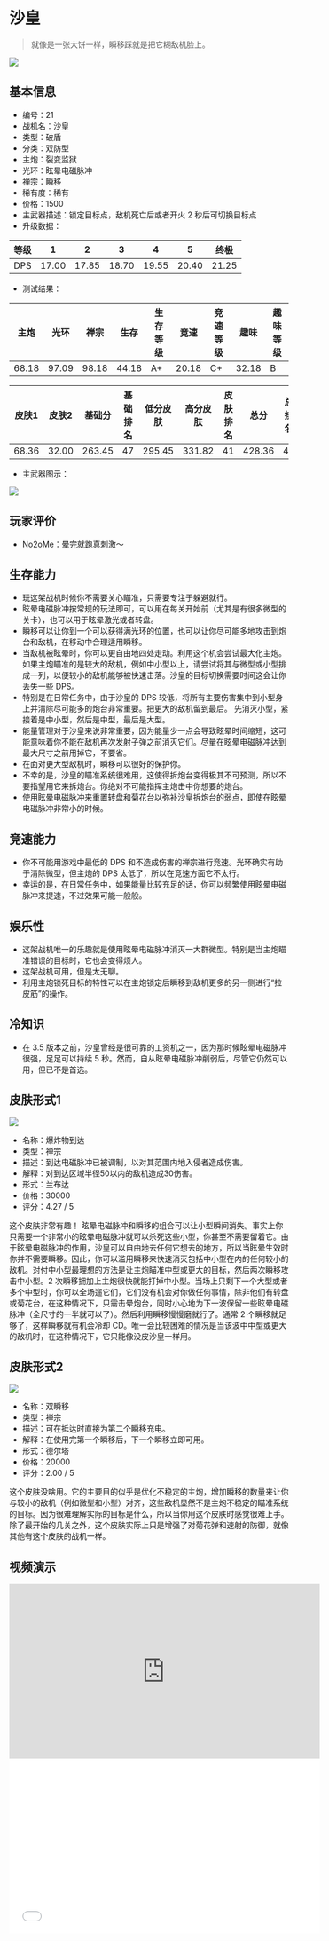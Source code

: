 # 沙皇

> 就像是一张大饼一样，瞬移踩就是把它糊敌机脸上。

<img src="/ships/ship_21.png" style={{zoom:1}}/>

## 基本信息

- 编号：21
- 战机名：沙皇
- 类型：破盾
- 分类：双防型
- 主炮：裂变监狱
- 光环：眩晕电磁脉冲
- 禅宗：瞬移
- 稀有度：稀有
- 价格：1500
- 主武器描述：锁定目标点，敌机死亡后或者开火 2 秒后可切换目标点
- 升级数据：

| 等级 | 1 | 2 | 3 | 4 | 5 | 终极 |
|--|--|--|--|--|--|--|
| DPS | 17.00 | 17.85 | 18.70 | 19.55 | 20.40 | 21.25 |

- 测试结果：

| 主炮 | 光环 | 禅宗 | 生存 | 生存等级 | 竞速 | 竞速等级 | 趣味 | 趣味等级 |
|--|--|--|--|--|--|--|--|--|
| 68.18 | 97.09 | 98.18 | 44.18 | A+ | 20.18 | C+ | 32.18 | B |

| 皮肤1 | 皮肤2 | 基础分 | 基础排名 | 低分皮肤 | 高分皮肤 | 皮肤排名 | 总分 | 总排名 |
|--|--|--|--|--|--|--|--|--|
| 68.36 | 32.00 | 263.45 | 47 | 295.45 | 331.82 | 41 | 428.36 | 43 |

- 主武器图示：

<img src="/illustration/main_21.gif" style={{zoom:1}}/>

## 玩家评价

- No2oMe：晕完就跑真刺激～

## 生存能力

- 玩这架战机时候你不需要关心瞄准，只需要专注于躲避就行。
- 眩晕电磁脉冲按常规的玩法即可，可以用在每关开始前（尤其是有很多微型的关卡），也可以用于眩晕激光或者转盘。
- 瞬移可以让你到一个可以获得满光环的位置，也可以让你尽可能多地攻击到炮台和敌机，在移动中合理适用瞬移。
- 当敌机被眩晕时，你可以更自由地四处走动。利用这个机会尝试最大化主炮。如果主炮瞄准的是较大的敌机，例如中小型以上，请尝试将其与微型或小型排成一列，以便较小的敌机能够被快速击落。沙皇的目标切换需要时间这会让你丢失一些 DPS。
- 特别是在日常任务中，由于沙皇的 DPS 较低，将所有主要伤害集中到小型身上并清除尽可能多的炮台非常重要。把更大的敌机留到最后。 先消灭小型，紧接着是中小型，然后是中型，最后是大型。
- 能量管理对于沙皇来说非常重要，因为能量少一点会导致眩晕时间缩短，这可能意味着你不能在敌机再次发射子弹之前消灭它们。尽量在眩晕电磁脉冲达到最大尺寸之前用掉它，不要省。
- 在面对更大型敌机时，瞬移可以很好的保护你。
- 不幸的是，沙皇的瞄准系统很难用，这使得拆炮台变得极其不可预测，所以不要指望用它来拆炮台。你绝对不可能指挥主炮击中你想要的炮台。
- 使用眩晕电磁脉冲来重置转盘和菊花台以弥补沙皇拆炮台的弱点，即使在眩晕电磁脉冲非常小的时候。

## 竞速能力

- 你不可能用游戏中最低的 DPS 和不造成伤害的禅宗进行竞速。光环确实有助于清除微型，但主炮的 DPS 太低了，所以在竞速方面它不太行。
- 幸运的是，在日常任务中，如果能量比较充足的话，你可以频繁使用眩晕电磁脉冲来提速，不过效果可能一般般。

## 娱乐性

- 这架战机唯一的乐趣就是使用眩晕电磁脉冲消灭一大群微型。特别是当主炮瞄准错误的目标时，它也会变得烦人。
- 这架战机可用，但是太无聊。
- 利用主炮锁死目标的特性可以在主炮锁定后瞬移到敌机更多的另一侧进行“拉皮筋”的操作。

## 冷知识

- 在 3.5 版本之前，沙皇曾经是很可靠的工资机之一，因为那时候眩晕电磁脉冲很强，足足可以持续 5 秒。然而，自从眩晕电磁脉冲削弱后，尽管它仍然可以用，但已不是首选。

## 皮肤形式1

<img src="/ships/ship_21_apex_1.png" style={{zoom:1}}/>

- 名称：爆炸物到达
- 类型：禅宗
- 描述：到达电磁脉冲已被调制，以对其范围内地入侵者造成伤害。
- 解释：对到达区域半径50以内的敌机造成30伤害。
- 形式：兰布达
- 价格：30000
- 评分：4.27 / 5

这个皮肤非常有趣！ 眩晕电磁脉冲和瞬移的组合可以让小型瞬间消失。事实上你只需要一个非常小的眩晕电磁脉冲就可以杀死这些小型，你甚至不需要留着它。由于眩晕电磁脉冲的作用，沙皇可以自由地去任何它想去的地方，所以当眩晕生效时你并不需要瞬移。因此，你可以滥用瞬移来快速消灭包括中小型在内的任何较小的敌机。对付中小型最理想的方法是让主炮瞄准中型或更大的目标，然后两次瞬移攻击中小型。2 次瞬移拥加上主炮很快就能打掉中小型。当场上只剩下一个大型或者多个中型时，你可以全场遛它们，它们没有机会对你做任何事情，除非他们有转盘或菊花台，在这种情况下，只需击晕炮台，同时小心地为下一波保留一些眩晕电磁脉冲（全尺寸的一半就可以了）。然后利用瞬移慢慢磨就行了。通常 2 个瞬移就足够了，这样瞬移就有机会冷却 CD。唯一会比较困难的情况是当该波中中型或更大的敌机时，在这种情况下，它只能像没皮沙皇一样用。

## 皮肤形式2

<img src="/ships/ship_21_apex_2.png" style={{zoom:1}}/>

- 名称：双瞬移
- 类型：禅宗
- 描述：可在抵达时直接为第二个瞬移充电。
- 解释：在使用完第一个瞬移后，下一个瞬移立即可用。
- 形式：德尔塔
- 价格：20000
- 评分：2.00 / 5

这个皮肤没啥用。它的主要目的似乎是优化不稳定的主炮，增加瞬移的数量来让你与较小的敌机（例如微型和小型）对齐，这些敌机显然不是主炮不稳定的瞄准系统的目标。因为很难理解实际的目标是什么，所以当你用这个皮肤时感觉很难上手。除了最开始的几关之外，这个皮肤实际上只是增强了对菊花弹和速射的防御，就像其他有这个皮肤的战机一样。

## 视频演示

<iframe width="560" height="315" src="https://www.youtube.com/embed/h9J-DaJLHz4?si=SRh4ILfuqGWUwhCk" title="YouTube video player" frameborder="0" allow="accelerometer; autoplay; clipboard-write; encrypted-media; gyroscope; picture-in-picture; web-share" referrerpolicy="strict-origin-when-cross-origin" allowfullscreen></iframe>

<br/>

<iframe width="560" height="315" src="//player.bilibili.com/player.html?aid=740630391&bvid=BV1wk4y1E7eC&cid=1116576492&p=1&autoplay=false" scrolling="no" border="0" frameborder="no" allow="accelerometer; autoplay; clipboard-write; encrypted-media; gyroscope; picture-in-picture; web-share" framespacing="0" allowfullscreen="true"> </iframe>